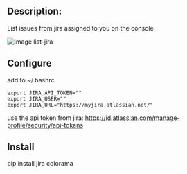 ## Description: 

List issues from jira assigned to you on the console

![Image list-jira](https://dev-to-uploads.s3.amazonaws.com/uploads/articles/unwm4dmza9p3d6cd3v4g.png)

## Configure

add to ~/.bashrc

```
export JIRA_API_TOKEN=""
export JIRA_USER=""
export JIRA_URL="https://myjira.atlassian.net/"
```

use the api token from jira: https://id.atlassian.com/manage-profile/security/api-tokens

## Install 
pip install jira colorama

